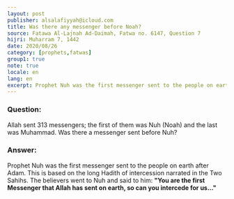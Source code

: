 ```yaml
---
layout: post
publisher: alsalafiyyah@icloud.com
title: Was there any messenger before Noah?
source: Fatawa Al-Lajnah Ad-Daimah, Fatwa no. 6147, Question 7
hijri: Muharram 7, 1442
date: 2020/08/26
category: [prophets,fatwas]
group1: true
note: true
locale: en
lang: en
excerpt: Prophet Nuh was the first messenger sent to the people on earth after Adam. This is based on the long Hadith of intercession narrated in the Two Sahihs.
---
```


### Question:
Allah sent 313 messengers; the first of them was Nuh (Noah) and the last was Muhammad. Was there a messenger sent before Nuh?

### Answer: 
Prophet Nuh was the first messenger sent to the people on earth after Adam. This is based on the long Hadith of intercession narrated in the Two Sahihs. The believers went to Nuh and said to him: **"You are the first Messenger that Allah has sent on earth, so can you intercede for us..."**
